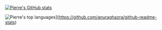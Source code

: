[![Pierre's GitHub stats](https://github-readme-stats.vercel.app/api?username=Pierre-development&show_icons=true&theme=radical)](https://github.com/anuraghazra/github-readme-stats)

![Pierre's top languages](https://github-readme-stats.vercel.app/api/top-langs/?username=Pierre-development&hide=rich%20text%20format&theme=radical)](https://github.com/anuraghazra/github-readme-stats)
